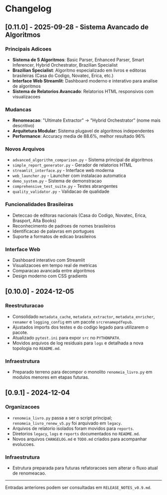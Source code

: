 # Changelog

## [0.11.0] - 2025-09-28 - Sistema Avancado de Algoritmos

###  Principais Adicoes
- **Sistema de 5 Algoritmos**: Basic Parser, Enhanced Parser, Smart Inferencer, Hybrid Orchestrator, Brazilian Specialist
- **Brazilian Specialist**: Algoritmo especializado em livros e editoras brasileiras (Casa do Codigo, Novatec, Erica, etc.)
- **Interface Web Streamlit**: Dashboard moderno e interativo para analise de algoritmos
- **Sistema de Relatorios Avancado**: Relatorios HTML responsivos com visualizacoes

###  Mudancas
- **Renomeacao**: "Ultimate Extractor" → "Hybrid Orchestrator" (nome mais descritivo)
- **Arquitetura Modular**: Sistema plugavel de algoritmos independentes
- **Performance**: Accuracy media de 88.6%, melhor resultado 96%

###  Novos Arquivos
- `advanced_algorithm_comparison.py` - Sistema principal de algoritmos
- `simple_report_generator.py` - Gerador de relatorios HTML
- `streamlit_interface.py` - Interface web moderna
- `web_launcher.py` - Launcher com instalacao automatica
- `demo_system.py` - Sistema de demonstracao
- `comprehensive_test_suite.py` - Testes abrangentes
- `quality_validator.py` - Validacao de qualidade

###  Funcionalidades Brasileiras
- Deteccao de editoras nacionais (Casa do Codigo, Novatec, Erica, Brasport, Alta Books)
- Reconhecimento de padroes de nomes brasileiros
- Identificacao de palavras em portugues
- Suporte a formatos de edicao brasileiros

###  Interface Web
- Dashboard interativo com Streamlit
- Visualizacoes em tempo real de metricas
- Comparacao avancada entre algoritmos
- Design moderno com CSS gradients

## [0.10.0] - 2024-12-05

### Reestruturacao
- Consolidado `metadata_cache`, `metadata_extractor`, `metadata_enricher`, `renamer` e `logging_config` em um pacote `srcrenamepdfepub`.
- Ajustados imports dos testes e do codigo legado para utilizarem o pacote.
- Atualizado `pytest.ini` para expor `src` no `PYTHONPATH`.
- Movidos arquivos de log residuais para `logs` e detalhada a nova topologia no `README.md`.

### Infraestrutura
- Preparado terreno para decompor o monolito `renomeia_livro.py` em modulos menores em etapas futuras.

## [0.9.1] - 2024-12-04

### Organizacoes
- `renomeia_livro.py` passa a ser o script principal; `renomeia_livro_renew_v5.py` foi arquivado em `legacy`.
- Arquivos de relatorio isolados foram movidos para `reports`.
- Diretorios `legacy`, `logs` e `reports` documentados no `README.md`.
- Novos arquivos `CHANGELOG.md` e `TODO.md` criados para acompanhar evolucoes.

### Infraestrutura
- Estrutura preparada para futuras refatoracoes sem alterar o fluxo atual de renomeacao.

---
Entradas anteriores podem ser consultadas em `RELEASE_NOTES_v0.9.md`.

